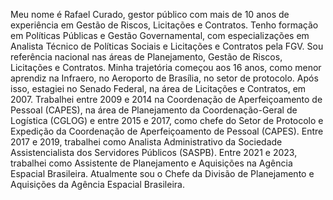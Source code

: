 Meu nome é Rafael Curado, gestor público com mais de 10 anos de experiência em Gestão de Riscos, Licitações e Contratos. 
Tenho formação em Políticas Públicas e Gestão Governamental, com especializações em Analista Técnico de Políticas Sociais e Licitações e Contratos pela FGV.
Sou referência nacional nas áreas de Planejamento, Gestão de Riscos, Licitações e Contratos. 
Minha trajetória começou aos 16 anos, como menor aprendiz na Infraero, no Aeroporto de Brasília, no setor de protocolo. 
Após isso, estagiei no Senado Federal, na área de Licitações e Contratos, em 2007. 
Trabalhei entre 2009 e 2014  na Coordenação de Aperfeiçoamento de Pessoal (CAPES), na área de Planejamento da Coordenação-Geral de Logística (CGLOG) e entre 2015 e 2017, como chefe do Setor de Protocolo e Expedição da Coordenação de Aperfeiçoamento de Pessoal (CAPES). 
Entre 2017 e 2019, trabalhei como Analista Administrativo da Sociedade Assistencialista dos Servidores Públicos (SASPB). 
Entre 2021 e 2023, trabalhei como Assistente de Planejamento e Aquisições na Agência Espacial Brasileira. 
Atualmente sou o Chefe da Divisão de Planejamento e Aquisições da Agência Espacial Brasileira. 
